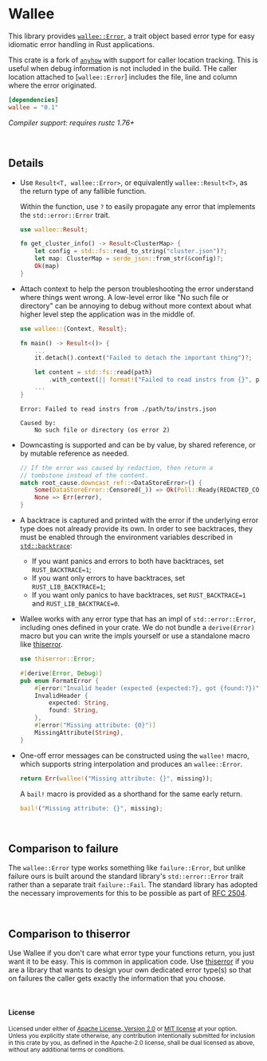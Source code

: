 Wallee
======

This library provides [`wallee::Error`][Error], a trait object based error type
for easy idiomatic error handling in Rust applications.

[Error]: https://docs.rs/wallee/0.1/wallee/struct.Error.html

This crate is a fork of [`anyhow`] with support for caller location tracking. This is useful when 
debug information is not included in the build. THe caller location attached to [`wallee::Error`]
includes the file, line and column where the error originated.

```toml
[dependencies]
wallee = "0.1"
```

*Compiler support: requires rustc 1.76+*

<br>

## Details

- Use `Result<T, wallee::Error>`, or equivalently `wallee::Result<T>`, as the
  return type of any fallible function.

  Within the function, use `?` to easily propagate any error that implements the
  `std::error::Error` trait.

  ```rust
  use wallee::Result;

  fn get_cluster_info() -> Result<ClusterMap> {
      let config = std::fs::read_to_string("cluster.json")?;
      let map: ClusterMap = serde_json::from_str(&config)?;
      Ok(map)
  }
  ```

- Attach context to help the person troubleshooting the error understand where
  things went wrong. A low-level error like "No such file or directory" can be
  annoying to debug without more context about what higher level step the
  application was in the middle of.

  ```rust
  use wallee::{Context, Result};

  fn main() -> Result<()> {
      ...
      it.detach().context("Failed to detach the important thing")?;

      let content = std::fs::read(path)
          .with_context(|| format!("Failed to read instrs from {}", path))?;
      ...
  }
  ```

  ```console
  Error: Failed to read instrs from ./path/to/instrs.json

  Caused by:
      No such file or directory (os error 2)
  ```

- Downcasting is supported and can be by value, by shared reference, or by
  mutable reference as needed.

  ```rust
  // If the error was caused by redaction, then return a
  // tombstone instead of the content.
  match root_cause.downcast_ref::<DataStoreError>() {
      Some(DataStoreError::Censored(_)) => Ok(Poll::Ready(REDACTED_CONTENT)),
      None => Err(error),
  }
  ```

- A backtrace is captured and printed with the error if the underlying error type
  does not already provide its own. In order to see backtraces, they must be enabled 
  through the environment variables described in [`std::backtrace`]:

  - If you want panics and errors to both have backtraces, set
    `RUST_BACKTRACE=1`;
  - If you want only errors to have backtraces, set `RUST_LIB_BACKTRACE=1`;
  - If you want only panics to have backtraces, set `RUST_BACKTRACE=1` and
    `RUST_LIB_BACKTRACE=0`.

  [`std::backtrace`]: https://doc.rust-lang.org/std/backtrace/index.html#environment-variables

- Wallee works with any error type that has an impl of `std::error::Error`,
  including ones defined in your crate. We do not bundle a `derive(Error)` macro
  but you can write the impls yourself or use a standalone macro like
  [thiserror].

  ```rust
  use thiserror::Error;

  #[derive(Error, Debug)]
  pub enum FormatError {
      #[error("Invalid header (expected {expected:?}, got {found:?})")]
      InvalidHeader {
          expected: String,
          found: String,
      },
      #[error("Missing attribute: {0}")]
      MissingAttribute(String),
  }
  ```

- One-off error messages can be constructed using the `wallee!` macro, which
  supports string interpolation and produces an `wallee::Error`.

  ```rust
  return Err(wallee!("Missing attribute: {}", missing));
  ```

  A `bail!` macro is provided as a shorthand for the same early return.

  ```rust
  bail!("Missing attribute: {}", missing);
  ```

<br>

## Comparison to failure

The `wallee::Error` type works something like `failure::Error`, but unlike
failure ours is built around the standard library's `std::error::Error` trait
rather than a separate trait `failure::Fail`. The standard library has adopted
the necessary improvements for this to be possible as part of [RFC 2504].

[RFC 2504]: https://github.com/rust-lang/rfcs/blob/master/text/2504-fix-error.md

<br>

## Comparison to thiserror

Use Wallee if you don't care what error type your functions return, you just
want it to be easy. This is common in application code. Use [thiserror] if you
are a library that wants to design your own dedicated error type(s) so that on
failures the caller gets exactly the information that you choose.

[thiserror]: https://github.com/dtolnay/thiserror
[`anyhow`]: https://github.com/dtolnay/anyhow

<br>

#### License

<sup>
Licensed under either of <a href="LICENSE-APACHE">Apache License, Version
2.0</a> or <a href="LICENSE-MIT">MIT license</a> at your option.
</sup>

<br>

<sub>
Unless you explicitly state otherwise, any contribution intentionally submitted
for inclusion in this crate by you, as defined in the Apache-2.0 license, shall
be dual licensed as above, without any additional terms or conditions.
</sub>
